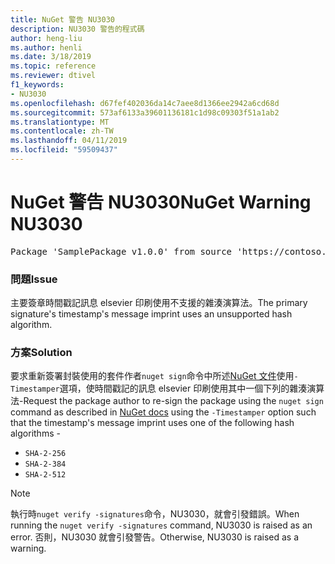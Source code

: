 ```yaml
---
title: NuGet 警告 NU3030
description: NU3030 警告的程式碼
author: heng-liu
ms.author: henli
ms.date: 3/18/2019
ms.topic: reference
ms.reviewer: dtivel
f1_keywords:
- NU3030
ms.openlocfilehash: d67fef402036da14c7aee8d1366ee2942a6cd68d
ms.sourcegitcommit: 573af6133a39601136181c1d98c09303f51a1ab2
ms.translationtype: MT
ms.contentlocale: zh-TW
ms.lasthandoff: 04/11/2019
ms.locfileid: "59509437"
---
```

# <a name="nuget-warning-nu3030"></a><span data-ttu-id="2cd22-103">NuGet 警告 NU3030</span><span class="sxs-lookup"><span data-stu-id="2cd22-103">NuGet Warning NU3030</span></span>

<pre>Package 'SamplePackage v1.0.0' from source 'https://contoso.com/index.json': The primary signature's timestamp's message imprint uses an unsupported hash algorithm.</pre>

### <a name="issue"></a><span data-ttu-id="2cd22-104">問題</span><span class="sxs-lookup"><span data-stu-id="2cd22-104">Issue</span></span>

<span data-ttu-id="2cd22-105">主要簽章時間戳記訊息 elsevier 印刷使用不支援的雜湊演算法。</span><span class="sxs-lookup"><span data-stu-id="2cd22-105">The primary signature's timestamp's message imprint uses an unsupported hash algorithm.</span></span>  


### <a name="solution"></a><span data-ttu-id="2cd22-106">方案</span><span class="sxs-lookup"><span data-stu-id="2cd22-106">Solution</span></span>

<span data-ttu-id="2cd22-107">要求重新簽署封裝使用的套件作者`nuget sign`命令中所述[NuGet 文件](https://docs.microsoft.com/en-us/nuget/create-packages/sign-a-package)使用`-Timestamper`選項，使時間戳記的訊息 elsevier 印刷使用其中一個下列的雜湊演算法-</span><span class="sxs-lookup"><span data-stu-id="2cd22-107">Request the package author to re-sign the package using the `nuget sign` command as described in [NuGet docs](https://docs.microsoft.com/en-us/nuget/create-packages/sign-a-package) using the `-Timestamper` option such that the timestamp's message imprint uses one of the following hash algorithms -</span></span>
* `SHA-2-256`
* `SHA-2-384`
* `SHA-2-512`


> [!Note]
> <span data-ttu-id="2cd22-108">執行時`nuget verify -signatures`命令，NU3030，就會引發錯誤。</span><span class="sxs-lookup"><span data-stu-id="2cd22-108">When running the `nuget verify -signatures` command, NU3030 is raised as an error.</span></span> <span data-ttu-id="2cd22-109">否則，NU3030 就會引發警告。</span><span class="sxs-lookup"><span data-stu-id="2cd22-109">Otherwise, NU3030 is raised as a warning.</span></span>